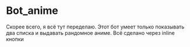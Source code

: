 # Bot_anime

Скорее всего, я всё тут переделаю. Этот бот умеет только показывать два списка и выдавать рандомное аниме. Всё сделано через inline кнопки
